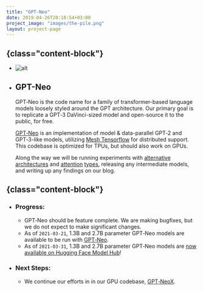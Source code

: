 ```yaml
---
title: "GPT-Neo"
date: 2019-04-26T20:18:54+03:00
project_image: "images/the-pile.png"
layout: project-page
---
```


## {class="content-block"}
- ![alt](../../images/art49.png)
- ## GPT-Neo 
    GPT&#8209;Neo is the code name for a family of transformer-based language models loosely styled around the GPT architecture. Our primary goal is to replicate a GPT&#8209;3&nbsp;DaVinci-sized model and open-source it to the public, for free.

    [GPT&#8209;Neo](https://github.com/EleutherAI/gpt-neo) is an implementation of model & data-parallel GPT&#8209;2 and GPT&#8209;3-like models, utilizing [Mesh&nbsp;Tensorflow](https://github.com/tensorflow/mesh) for distributed support. This codebase is optimized for TPUs, but should also work on GPUs.

    Along the way we will be running experiments with [alternative](https://arxiv.org/abs/1701.06538) [architectures](https://arxiv.org/abs/1911.03864) and [attention](https://arxiv.org/abs/2006.16236) [types](https://www.aclweb.org/anthology/2020.acl-main.672.pdf), releasing any intermediate models, and writing up any findings on our blog.


## {class="content-block"}
- ### Progress:
    - GPT&#8209;Neo should be feature complete. We are making bugfixes, but we do not expect to make significant changes. 
    - As of `2021-03-21`, 1.3B and 2.7B parameter GPT&#8209;Neo models are available to be run with [GPT&#8209;Neo](https://github.com/EleutherAI/gpt-neo).
    - As of `2021-03-31`, 1.3B and 2.7B parameter GPT&#8209;Neo models are [now available on Hugging Face Model Hub](https://huggingface.co/EleutherAI)!
- ### Next Steps:
    - We continue our efforts in in our GPU codebase, [GPT&#8209;NeoX](/projects/gpt-neox/).

